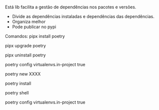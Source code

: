 Está lib facilita a gestão de dependências nos pacotes e versões.

- Divide as dependências instaladas e dependências das dependências.
- Organiza melhor
- Pode publicar no pypi

Comandos:
pipx install poetry

pipx upgrade poetry

pipx uninstall poetry

poetry config virtualenvs.in-project true

poetry new XXXX

poetry install

poetry shell

poetry config virtualenvs.in-project true  


